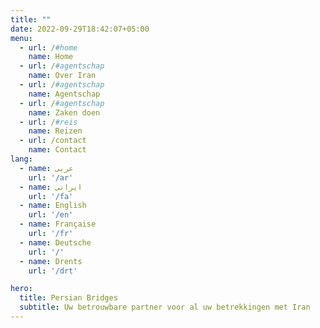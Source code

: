 ```yaml
---
title: ""
date: 2022-09-29T18:42:07+05:00
menu:
  - url: /#home
    name: Home
  - url: /#agentschap
    name: Over Iran
  - url: /#agentschap
    name: Agentschap
  - url: /#agentschap
    name: Zaken doen
  - url: /#reis
    name: Reizen
  - url: /contact
    name: Contact
lang:
  - name: عربى
    url: '/ar'
  - name: ایرانی
    url: '/fa'
  - name: English
    url: '/en'
  - name: Française
    url: '/fr'
  - name: Deutsche
    url: '/'
  - name: Drents
    url: '/drt'

hero:
  title: Persian Bridges
  subtitle: Uw betrouwbare partner voor al uw betrekkingen met Iran
---
```

